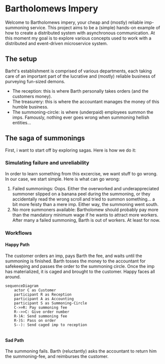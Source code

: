 # Bartholomews Impery

Welcome to Bartholomews impery, your cheap and (mostly) reliable imp-summoning service.
This project aims to be a (simple) hands-on example of how to create a distributed system with asynchronous communication.
At this moment my goal is to explore various concepts used to work with a distributed and event-driven microservice system.

## The setup
Barht's establishment is comprised of various departments, each taking care of an important part of the lucrative and (mostly) reliable business of purveying fun-sized demons.
- The reception: this is where Barth personally takes orders (and the customers money).
- The treasurery: this is where the accountant manages the money of this humble business.
- The summoning-circle: is where (underpaid) employees summon the imps. Famously, nothing ever goes wrong when summoning hellish entities...

## The saga of summonings
First, i want to start off by exploring sagas. Here is how we do it:

### Simulating failure and unreliability
In order to learn something from this excercise, we want stuff to go wrong. In our case, we start simple. Here is what can go wrong:
1. Failed summonings: Oops. Either the overworked and underappreciated summoner slipped on a banana peel during the summoning, or they accidentally read the wrong scroll and tried to summon something... a bit more feisty than a mere imp. Either way, the summoning went south.
2. No more summoners available: Bartholomew should probably pay more than the mandatory minimum wage if he wants to attract more workers. After many a failed summoning, Barth is out of workers. At least for now.

### Workflows

#### Happy Path
The customer orders an imp, pays Barth the fee, and waits until the summoning is finished. Barth tosses the money to the accountant for safekeeping and passes the order to the summoning circle. Once the imp has materialized, it is caged and brought to the customer. Happy faces all around.

```mermaid
sequenceDiagram
    actor C as Customer
    participant R as Reception
    participant A as Accounting
    participant S as Summoning-Circle
    C->>R: Pay summoning fee
    R-->>C: Give order number
    R-)A: Send summoning fee
    R-)S: Pass on order
    S--): Send caged imp to reception
    
```

#### Sad Path
The summoning fails. Barth (reluctantly) asks the accountant to return him the summoning-fee, and reimburses the customer.
